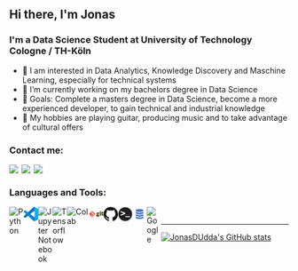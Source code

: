 ## Hi there, I'm Jonas

### I'm a Data Science Student at University of Technology Cologne / TH-Köln

- 🔭 I am interested in Data Analytics, Knowledge Discovery and Maschine Learning, especially for technical systems
- 🌱 I’m currently working on my bachelors degree in Data Science
- 🥅 Goals: Complete a masters degree in Data Science, become a more experienced developer, to gain technical and industrial knowledge
- 🔋 My hobbies are playing guitar, producing music and to take advantage of cultural offers

### Contact me:
[<img align="left" width="22px" src="https://cdn.jsdelivr.net/npm/simple-icons@v3/icons/linkedin.svg" />][linkedin]
[<img align="left" width="22px" src="https://cdn.jsdelivr.net/npm/simple-icons@3.13.0/icons/xing.svg" />][xing]
<img align="left" width="22px" src="https://cdn.jsdelivr.net/npm/simple-icons@3.13.0/icons/mail-dot-ru.svg" />


<br />

### Languages and Tools:
<img align="left" alt="Python" width="26px" src="https://raw.githubusercontent.com/jmnote/z-icons/master/svg/python.svg" />
<img align="left" alt="Visual Studio Code" width="26px" src="https://raw.githubusercontent.com/github/explore/80688e429a7d4ef2fca1e82350fe8e3517d3494d/topics/visual-studio-code/visual-studio-code.png" />
<img align="left" alt="Jupyter Notebook" width="26px" src="https://upload.wikimedia.org/wikipedia/commons/3/38/Jupyter_logo.svg" />
<img align="left" alt="Tensorflow" width="26px" src="https://raw.githubusercontent.com/valohai/ml-logos/master/tensorflow-tf.svg" />
<img align="left" alt="Colab" width="40px" src="https://camo.githubusercontent.com/0b93f22ac70b7983e9915edf30ddc1a15713b2c310a214c2996dff49b410b949/68747470733a2f2f63646e2e646973636f72646170702e636f6d2f6174746163686d656e74732f3236373335363138303036343530313736302f3738313937313935303438363239303433322f476f6f676c655f436f6c61626f7261746f72792e737667" />
<img align="left" alt="Git" width="26px" src="https://raw.githubusercontent.com/github/explore/80688e429a7d4ef2fca1e82350fe8e3517d3494d/topics/git/git.png" />
<img align="left" alt="GitHub" width="26px" src="https://raw.githubusercontent.com/github/explore/78df643247d429f6cc873026c0622819ad797942/topics/github/github.png" />
<img align="left" alt="Terminal" width="26px" src="https://raw.githubusercontent.com/github/explore/80688e429a7d4ef2fca1e82350fe8e3517d3494d/topics/terminal/terminal.png" />
<img align="left" alt="SQL" width="26px" src="https://raw.githubusercontent.com/github/explore/80688e429a7d4ef2fca1e82350fe8e3517d3494d/topics/sql/sql.png" />
<img align="left" alt="Google" width="26px" src="https://raw.githubusercontent.com/jmnote/z-icons/master/svg/google.svg" />

<br />

---

[![JonasDUdda's GitHub stats](https://github-readme-stats.vercel.app/api?username=JonasDudda&count_private=true&show_icons=true&theme=onedark)](https://github.com/JonasDudda/github-readme-stats)

[linkedin]: https://www.linkedin.com/in/jonas-dudda-01b6981a1/
[xing]: https://www.xing.com/profile/Jonas_Dudda3
